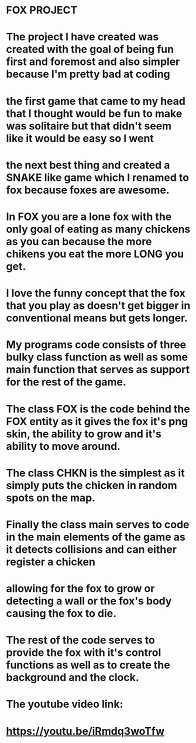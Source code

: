 # FOX PROJECT

# The project I have created was created with the goal of being fun first and foremost and also simpler because I'm pretty bad at coding
# the first game that came to my head that I thought would be fun to make was solitaire but that didn't seem like it would be easy so I went 
# the next best thing and created a SNAKE like game which I renamed to fox because foxes are awesome.
# In FOX you are a lone fox with the only goal of eating as many chickens as you can because the more chikens you eat the more LONG you get.
# I love the funny concept that the fox that you play as doesn't get bigger in conventional means but gets longer.
# My programs code consists of three bulky class function as well as some main function that serves as support for the rest of the game.
# The class FOX is the code behind the FOX entity as it gives the fox it's png skin, the ability to grow and it's ability to move around.
# The class CHKN is the simplest as it simply puts the chicken in random spots on the map.
# Finally the class main serves to code in the main elements of the game as it detects collisions and can either register a chicken 
# allowing for the fox to grow or detecting a wall or the fox's body causing the fox to die.
# The rest of the code serves to provide the fox with it's control functions as well as to create the background and the clock.

# The youtube video link:
# https://youtu.be/iRmdq3woTfw